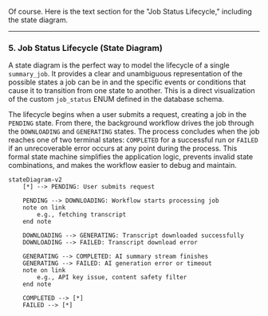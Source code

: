 Of course. Here is the text section for the "Job Status Lifecycle," including the state diagram.

***

### 5. Job Status Lifecycle (State Diagram)

A state diagram is the perfect way to model the lifecycle of a single `summary_job`. It provides a clear and unambiguous representation of the possible states a job can be in and the specific events or conditions that cause it to transition from one state to another. This is a direct visualization of the custom `job_status` ENUM defined in the database schema.

The lifecycle begins when a user submits a request, creating a job in the `PENDING` state. From there, the background workflow drives the job through the `DOWNLOADING` and `GENERATING` states. The process concludes when the job reaches one of two terminal states: `COMPLETED` for a successful run or `FAILED` if an unrecoverable error occurs at any point during the process. This formal state machine simplifies the application logic, prevents invalid state combinations, and makes the workflow easier to debug and maintain.

```mermaid
stateDiagram-v2
    [*] --> PENDING: User submits request

    PENDING --> DOWNLOADING: Workflow starts processing job
    note on link
        e.g., fetching transcript
    end note

    DOWNLOADING --> GENERATING: Transcript downloaded successfully
    DOWNLOADING --> FAILED: Transcript download error

    GENERATING --> COMPLETED: AI summary stream finishes
    GENERATING --> FAILED: AI generation error or timeout
    note on link
        e.g., API key issue, content safety filter
    end note

    COMPLETED --> [*]
    FAILED --> [*]
```
